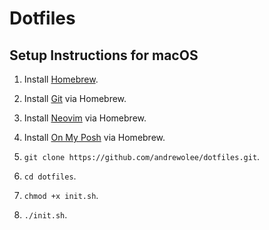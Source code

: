 # Dotfiles

## Setup Instructions for macOS

1. Install [Homebrew](https://brew.sh).

1. Install [Git](https://git-scm.com/download/mac) via Homebrew.

1. Install [Neovim](https://github.com/neovim/neovim/wiki/Installing-Neovim) via Homebrew.

1. Install [On My Posh](https://ohmyposh.dev/docs/installation/macos) via Homebrew.

1. `git clone https://github.com/andrewolee/dotfiles.git`.

1. `cd dotfiles`.

1. `chmod +x init.sh`.

1. `./init.sh`.

